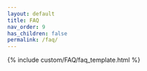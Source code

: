 ```yaml
---
layout: default
title: FAQ
nav_order: 9
has_children: false
permalink: /faq/
---
```


{% include custom/FAQ/faq_template.html %}
